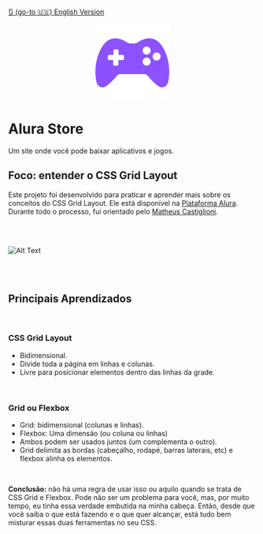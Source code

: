 [🔃 (go-to 🇺🇸) English Version](https://github.com/camimq/landing_page/blob/main/README.md)

<p align="center"><img width="150px" src="./assets/img/games.svg"></p>

# Alura Store

Um site onde você pode baixar aplicativos e jogos.

## Foco: entender o CSS Grid Layout

Este projeto foi desenvolvido para praticar e aprender mais sobre os conceitos do CSS Grid Layout. Ele está disponível na [Plataforma Alura](https://cursos.alura.com.br/course/css-grid-layout). Durante todo o processo, fui orientado pelo [Matheus Castiglioni](https://github.com/mahenrique94).

</br>
</br>

![Alt Text](https://media.giphy.com/media/pgWufprDayUu4lwEzQ/giphy.gif)

</br>
</br>

## Principais Aprendizados

</br>

### CSS Grid Layout

- Bidimensional.
- Divide toda a página em linhas e colunas.
- Livre para posicionar elementos dentro das linhas da grade.

</br>

### Grid ou Flexbox

- Grid: bidimensional (colunas e linhas).
- Flexbox: Uma dimensão (ou coluna ou linhas)
- Ambos podem ser usados juntos (um complementa o outro).
- Grid delimita as bordas (cabeçalho, rodapé, barras laterais, etc) e flexbox alinha os elementos.

</br>

**Conclusão:** não há uma regra de usar isso ou aquilo quando se trata de CSS Grid e Flexbox. Pode não ser um problema para você, mas, por muito tempo, eu tinha essa verdade embutida na minha cabeça. Então, desde que você saiba o que está fazendo e o que quer alcançar, está tudo bem misturar essas duas ferramentas no seu CSS.